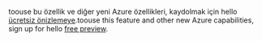 <span data-ttu-id="71a89-101">toouse bu özellik ve diğer yeni Azure özellikleri, kaydolmak için hello [ücretsiz önizlemeye](https://account.windowsazure.com/PreviewFeatures).</span><span class="sxs-lookup"><span data-stu-id="71a89-101">toouse this feature and other new Azure capabilities, sign up for hello [free preview](https://account.windowsazure.com/PreviewFeatures).</span></span>

